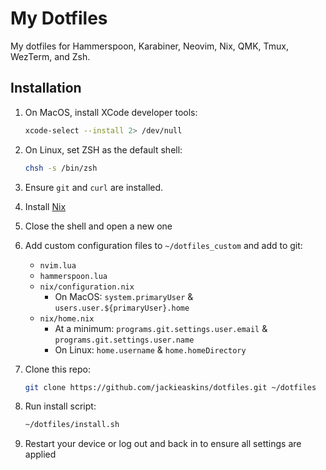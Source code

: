 # My Dotfiles

My dotfiles for Hammerspoon, Karabiner, Neovim, Nix, QMK, Tmux, WezTerm, and Zsh.

## Installation

1. On MacOS, install XCode developer tools:

   ```bash
   xcode-select --install 2> /dev/null
   ```

1. On Linux, set ZSH as the default shell:

   ```bash
   chsh -s /bin/zsh
   ```

1. Ensure `git` and `curl` are installed.

1. Install [Nix](https://nixos.org/download)

1. Close the shell and open a new one

1. Add custom configuration files to `~/dotfiles_custom` and add to git:

   - `nvim.lua`
   - `hammerspoon.lua`
   - `nix/configuration.nix`
     - On MacOS: `system.primaryUser` & `users.user.${primaryUser}.home`
   - `nix/home.nix`
     - At a minimum: `programs.git.settings.user.email` & `programs.git.settings.user.name`
     - On Linux: `home.username` & `home.homeDirectory`

1. Clone this repo:

   ```bash
   git clone https://github.com/jackieaskins/dotfiles.git ~/dotfiles
   ```

1. Run install script:

   ```bash
   ~/dotfiles/install.sh
   ```

1. Restart your device or log out and back in to ensure all settings are applied

